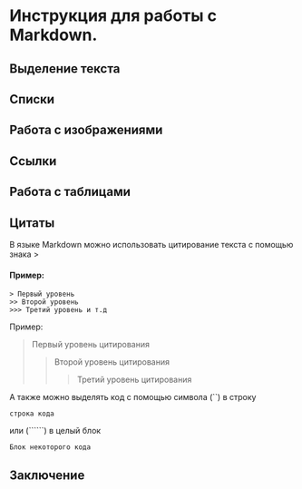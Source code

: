 # Инструкция для работы с Markdown.

## Выделение текста

## Списки

## Работа с изображениями

## Ссылки

## Работа с таблицами

## Цитаты

В языке Markdown можно использовать цитирование текста с помощью знака >

#### Пример:
```
> Первый уровень
>> Второй уровень 
>>> Третий уровень и т.д
```
Пример:

>Первый уровень цитирования
>>Второй уровень цитирования
>>>Третий уровень цитирования

А также можно выделять код с помощью символа (``) в строку

`строка кода`

или (``````) в целый блок

```
Блок некоторого кода
```


## Заключение